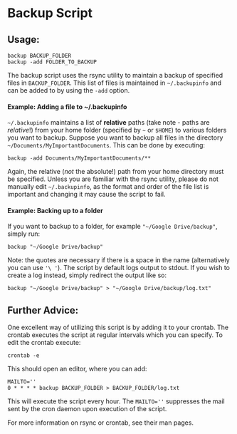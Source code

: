# Backup Script

## Usage:

	backup BACKUP_FOLDER
	backup -add FOLDER_TO_BACKUP

The backup script uses the rsync utility to maintain a backup of specified files in `BACKUP_FOLDER`. This list of files is maintained in `~/.backupinfo` and can be added to by using the `-add` option.

#### Example: Adding a file to ~/.backupinfo
`~/.backupinfo` maintains a list of **relative** paths (take note - paths are *relative*!) from your home folder (specified by `~` or `$HOME`) to various folders you want to backup. Suppose you want to backup all files in the directory `~/Documents/MyImportantDocuments`. This can be done by executing:
	
	backup -add Documents/MyImportantDocuments/**

Again, the relative (*not* the absolute!) path from your home directory must be specified. Unless you are familiar with the rsync utility, please do not manually edit `~/.backupinfo`, as the format and order of the file list is important and changing it may cause the script to fail.

#### Example: Backing up to a folder
If you want to backup to a folder, for example `"~/Google Drive/backup"`, simply run:

	backup "~/Google Drive/backup"

Note: the quotes are necessary if there is a space in the name (alternatively you can use `'\ '`). The script by default logs output to stdout. If you wish to create a log instead, simply redirect the output like so:

	backup "~/Google Drive/backup" > "~/Google Drive/backup/log.txt"

## Further Advice:
One excellent way of utilizing this script is by adding it to your crontab. The crontab executes the script at regular intervals which you can specify. To edit the crontab execute:

	crontab -e

This should open an editor, where you can add:

	MAILTO=''
	0 * * * * backup BACKUP_FOLDER > BACKUP_FOLDER/log.txt

This will execute the script every hour. The `MAILTO=''` suppresses the mail sent by the cron daemon upon execution of the script.

For more information on rsync or crontab, see their man pages.


